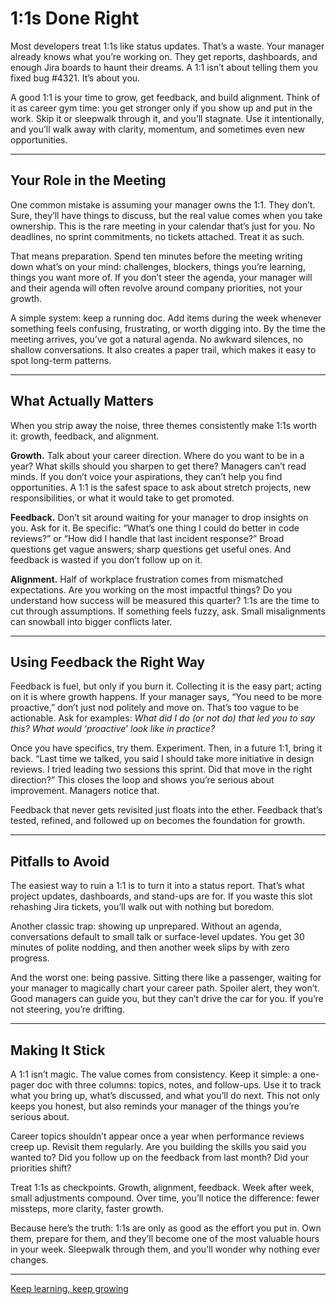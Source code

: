# 1:1s Done Right  

Most developers treat 1:1s like status updates. That’s a waste. Your manager already knows what you’re working on. They get reports, dashboards, and enough Jira boards to haunt their dreams. A 1:1 isn’t about telling them you fixed bug #4321. It’s about you.  

A good 1:1 is your time to grow, get feedback, and build alignment. Think of it as career gym time: you get stronger only if you show up and put in the work. Skip it or sleepwalk through it, and you’ll stagnate. Use it intentionally, and you’ll walk away with clarity, momentum, and sometimes even new opportunities.  

---

## Your Role in the Meeting  

One common mistake is assuming your manager owns the 1:1. They don’t. Sure, they’ll have things to discuss, but the real value comes when you take ownership. This is the rare meeting in your calendar that’s just for you. No deadlines, no sprint commitments, no tickets attached. Treat it as such.  

That means preparation. Spend ten minutes before the meeting writing down what’s on your mind: challenges, blockers, things you’re learning, things you want more of. If you don’t steer the agenda, your manager will and their agenda will often revolve around company priorities, not your growth.  

A simple system: keep a running doc. Add items during the week whenever something feels confusing, frustrating, or worth digging into. By the time the meeting arrives, you’ve got a natural agenda. No awkward silences, no shallow conversations. It also creates a paper trail, which makes it easy to spot long-term patterns.  

---

## What Actually Matters  

When you strip away the noise, three themes consistently make 1:1s worth it: growth, feedback, and alignment.  

**Growth.** Talk about your career direction. Where do you want to be in a year? What skills should you sharpen to get there? Managers can’t read minds. If you don’t voice your aspirations, they can’t help you find opportunities. A 1:1 is the safest space to ask about stretch projects, new responsibilities, or what it would take to get promoted.  

**Feedback.** Don’t sit around waiting for your manager to drop insights on you. Ask for it. Be specific: “What’s one thing I could do better in code reviews?” or “How did I handle that last incident response?” Broad questions get vague answers; sharp questions get useful ones. And feedback is wasted if you don’t follow up on it.  

**Alignment.** Half of workplace frustration comes from mismatched expectations. Are you working on the most impactful things? Do you understand how success will be measured this quarter? 1:1s are the time to cut through assumptions. If something feels fuzzy, ask. Small misalignments can snowball into bigger conflicts later.  

---

## Using Feedback the Right Way  

Feedback is fuel, but only if you burn it. Collecting it is the easy part; acting on it is where growth happens. If your manager says, “You need to be more proactive,” don’t just nod politely and move on. That’s too vague to be actionable. Ask for examples: *What did I do (or not do) that led you to say this? What would ‘proactive’ look like in practice?*  

Once you have specifics, try them. Experiment. Then, in a future 1:1, bring it back. “Last time we talked, you said I should take more initiative in design reviews. I tried leading two sessions this sprint. Did that move in the right direction?” This closes the loop and shows you’re serious about improvement. Managers notice that.  

Feedback that never gets revisited just floats into the ether. Feedback that’s tested, refined, and followed up on becomes the foundation for growth.  

---

## Pitfalls to Avoid  

The easiest way to ruin a 1:1 is to turn it into a status report. That’s what project updates, dashboards, and stand-ups are for. If you waste this slot rehashing Jira tickets, you’ll walk out with nothing but boredom.  

Another classic trap: showing up unprepared. Without an agenda, conversations default to small talk or surface-level updates. You get 30 minutes of polite nodding, and then another week slips by with zero progress.  

And the worst one: being passive. Sitting there like a passenger, waiting for your manager to magically chart your career path. Spoiler alert, they won’t. Good managers can guide you, but they can’t drive the car for you. If you’re not steering, you’re drifting.  

---

## Making It Stick  

A 1:1 isn’t magic. The value comes from consistency. Keep it simple: a one-pager doc with three columns: topics, notes, and follow-ups. Use it to track what you bring up, what’s discussed, and what you’ll do next. This not only keeps you honest, but also reminds your manager of the things you’re serious about.  

Career topics shouldn’t appear once a year when performance reviews creep up. Revisit them regularly. Are you building the skills you said you wanted to? Did you follow up on the feedback from last month? Did your priorities shift?  

Treat 1:1s as checkpoints. Growth, alignment, feedback. Week after week, small adjustments compound. Over time, you’ll notice the difference: fewer missteps, more clarity, faster growth.  

Because here’s the truth: 1:1s are only as good as the effort you put in. Own them, prepare for them, and they’ll become one of the most valuable hours in your week. Sleepwalk through them, and you’ll wonder why nothing ever changes.  


---
[Keep learning, keep growing](https://www.bytestoskills.co/)
